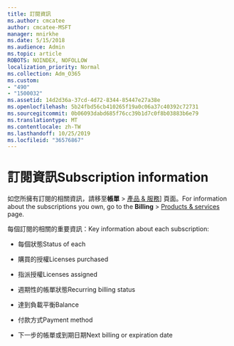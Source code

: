 ```yaml
---
title: 訂閱資訊
ms.author: cmcatee
author: cmcatee-MSFT
manager: mnirkhe
ms.date: 5/15/2018
ms.audience: Admin
ms.topic: article
ROBOTS: NOINDEX, NOFOLLOW
localization_priority: Normal
ms.collection: Adm_O365
ms.custom:
- "490"
- "1500032"
ms.assetid: 14d2d36a-37cd-4d72-8344-85447e27a38e
ms.openlocfilehash: 5b24fbd56cb410265f19a0c06a37c40392c72731
ms.sourcegitcommit: 0b06093dabd685f76cc39b1d7c0f8b03883b6e79
ms.translationtype: MT
ms.contentlocale: zh-TW
ms.lasthandoff: 10/25/2019
ms.locfileid: "36576867"
---
```

# <a name="subscription-information"></a><span data-ttu-id="9d7cf-102">訂閱資訊</span><span class="sxs-lookup"><span data-stu-id="9d7cf-102">Subscription information</span></span>

<span data-ttu-id="9d7cf-103">如您所擁有訂閱的相關資訊，請移至**帳單** \> [產品 & 服務](https://go.microsoft.com/fwlink/p/?linkid=842054)] 頁面。</span><span class="sxs-lookup"><span data-stu-id="9d7cf-103">For information about the subscriptions you own, go to the **Billing** \> [Products & services](https://go.microsoft.com/fwlink/p/?linkid=842054) page.</span></span>
  
<span data-ttu-id="9d7cf-104">每個訂閱的相關的重要資訊：</span><span class="sxs-lookup"><span data-stu-id="9d7cf-104">Key information about each subscription:</span></span>
  
- <span data-ttu-id="9d7cf-105">每個狀態</span><span class="sxs-lookup"><span data-stu-id="9d7cf-105">Status of each</span></span>

- <span data-ttu-id="9d7cf-106">購買的授權</span><span class="sxs-lookup"><span data-stu-id="9d7cf-106">Licenses purchased</span></span>

- <span data-ttu-id="9d7cf-107">指派授權</span><span class="sxs-lookup"><span data-stu-id="9d7cf-107">Licenses assigned</span></span>

- <span data-ttu-id="9d7cf-108">週期性的帳單狀態</span><span class="sxs-lookup"><span data-stu-id="9d7cf-108">Recurring billing status</span></span>

- <span data-ttu-id="9d7cf-109">達到負載平衡</span><span class="sxs-lookup"><span data-stu-id="9d7cf-109">Balance</span></span>

- <span data-ttu-id="9d7cf-110">付款方式</span><span class="sxs-lookup"><span data-stu-id="9d7cf-110">Payment method</span></span>

- <span data-ttu-id="9d7cf-111">下一步的帳單或到期日期</span><span class="sxs-lookup"><span data-stu-id="9d7cf-111">Next billing or expiration date</span></span>